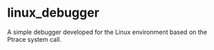 # linux_debugger
A simple debugger developed for the Linux environment based on the Ptrace system call.
